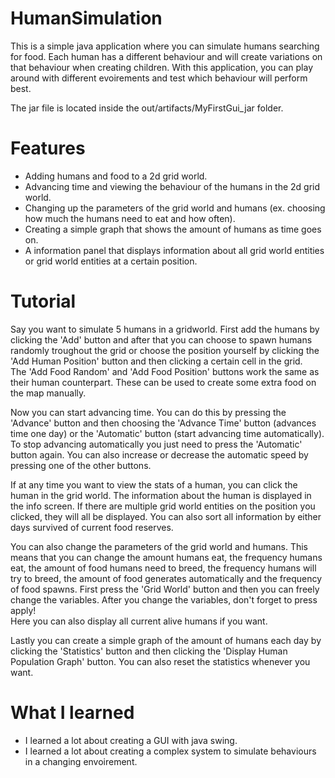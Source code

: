 # HumanSimulation
This is a simple java application where you can simulate humans searching for food. Each human has a different behaviour and will create variations on that behaviour when creating children. With this application, you can play around with different evoirements and test which behaviour will perform best.  

The jar file is located inside the out/artifacts/MyFirstGui_jar folder.  

# Features
- Adding humans and food to a 2d grid world.  
- Advancing time and viewing the behaviour of the humans in the 2d grid world.  
- Changing up the parameters of the grid world and humans (ex. choosing how much the humans need to eat and how often).  
- Creating a simple graph that shows the amount of humans as time goes on.  
- A information panel that displays information about all grid world entities or grid world entities at a certain position.  

# Tutorial
Say you want to simulate 5 humans in a gridworld. First add the humans by clicking the 'Add' button and after that you can choose to spawn humans randomly troughout the grid or choose the position yourself by clicking the 'Add Human Position' button and then clicking a certain cell in the grid.  
The 'Add Food Random' and 'Add Food Position' buttons work the same as their human counterpart. These can be used to create some extra food on the map manually.  
  
Now you can start advancing time. You can do this by pressing the 'Advance' button and then choosing the 'Advance Time' button (advances time one day) or the 'Automatic' button (start advancing time automatically). To stop advancing automatically you just need to press the 'Automatic' button again. You can also increase or decrease the automatic speed by pressing one of the other buttons.  
  
If at any time you want to view the stats of a human, you can click the human in the grid world. The information about the human is displayed in the info screen. If there are multiple grid world entities on the position you clicked, they will all be displayed. You can also sort all information by either days survived of current food reserves.  
  
You can also change the parameters of the grid world and humans. This means that you can change the amount humans eat, the frequency humans eat, the amount of food humans need to breed, the frequency humans will try to breed, the amount of food generates automatically and the frequency of food spawns. First press the 'Grid World' button and then you can freely change the variables. After you change the variables, don't forget to press apply!  
Here you can also display all current alive humans if you want.   
   
Lastly you can create a simple graph of the amount of humans each day by clicking the 'Statistics' button and then clicking the 'Display Human Population Graph' button. You can also reset the statistics whenever you want.  

# What I learned
- I learned a lot about creating a GUI with java swing.
- I learned a lot about creating a complex system to simulate behaviours in a changing envoirement.
